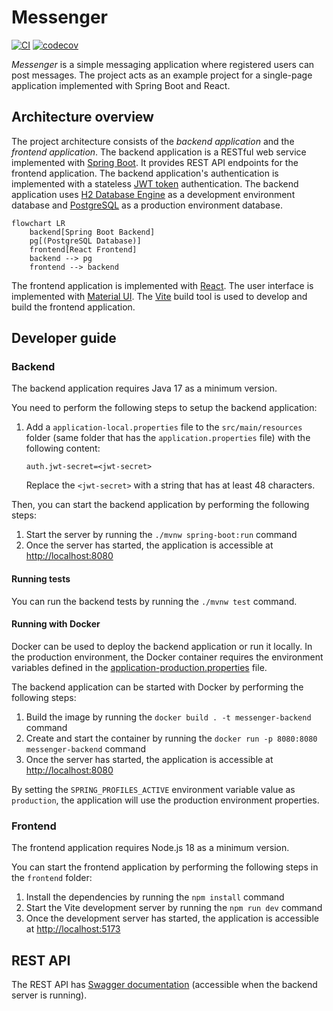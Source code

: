 # Messenger

[![CI](https://github.com/Kaltsoon/spring-boot-vite-example/actions/workflows/ci.yml/badge.svg)](https://github.com/Kaltsoon/spring-boot-vite-example/actions/workflows/ci.yml)
[![codecov](https://codecov.io/gh/Kaltsoon/spring-boot-vite-example/graph/badge.svg?token=FU2MFP4JLH)](https://codecov.io/gh/Kaltsoon/spring-boot-vite-example)

_Messenger_ is a simple messaging application where registered users can post messages. The project acts as an example project for a single-page application implemented with Spring Boot and React.

## Architecture overview

The project architecture consists of the _backend application_ and the _frontend application_. The backend application is a RESTful web service implemented with [Spring Boot](https://spring.io/projects/spring-boot). It provides REST API endpoints for the frontend application. The backend application's authentication is implemented with a stateless [JWT token](https://jwt.io/introduction) authentication. The backend application uses [H2 Database Engine](https://www.h2database.com/html/main.html) as a development environment database and [PostgreSQL](https://www.postgresql.org/) as a production environment database.

```mermaid
flowchart LR
    backend[Spring Boot Backend]
    pg[(PostgreSQL Database)]
    frontend[React Frontend]
    backend --> pg
    frontend --> backend
```

The frontend application is implemented with [React](https://react.dev/). The user interface is implemented with [Material UI](https://mui.com/). The [Vite](https://vitejs.dev/) build tool is used to develop and build the frontend application.

## Developer guide

### Backend

The backend application requires Java 17 as a minimum version.

You need to perform the following steps to setup the backend application:

1. Add a `application-local.properties` file to the `src/main/resources` folder (same folder that has the `application.properties` file) with the following content:

   ```
   auth.jwt-secret=<jwt-secret>
   ```

   Replace the `<jwt-secret>` with a string that has at least 48 characters.

Then, you can start the backend application by performing the following steps:

1. Start the server by running the `./mvnw spring-boot:run` command
2. Once the server has started, the application is accessible at <http://localhost:8080>

#### Running tests

You can run the backend tests by running the `./mvnw test` command.

#### Running with Docker

Docker can be used to deploy the backend application or run it locally. In the production environment, the Docker container requires the environment variables defined in the [application-production.properties](https://github.com/Kaltsoon/spring-boot-vite-example/blob/main/src/main/resources/application-production.properties) file.

The backend application can be started with Docker by performing the following steps:

1. Build the image by running the `docker build . -t messenger-backend` command
2. Create and start the container by running the `docker run -p 8080:8080 messenger-backend` command
3. Once the server has started, the application is accessible at <http://localhost:8080>

By setting the `SPRING_PROFILES_ACTIVE` environment variable value as `production`, the application will use the production environment properties.

### Frontend

The frontend application requires Node.js 18 as a minimum version.

You can start the frontend application by performing the following steps in the `frontend` folder:

1. Install the dependencies by running the `npm install` command
2. Start the Vite development server by running the `npm run dev` command
3. Once the development server has started, the application is accessible at <http://localhost:5173>

## REST API

The REST API has [Swagger documentation](http://localhost:8080/swagger-ui/index.html) (accessible when the backend server is running).
